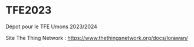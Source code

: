 # TFE2023
Dépot pour le TFE Umons 2023/2024

Site The Thing Network : https://www.thethingsnetwork.org/docs/lorawan/
